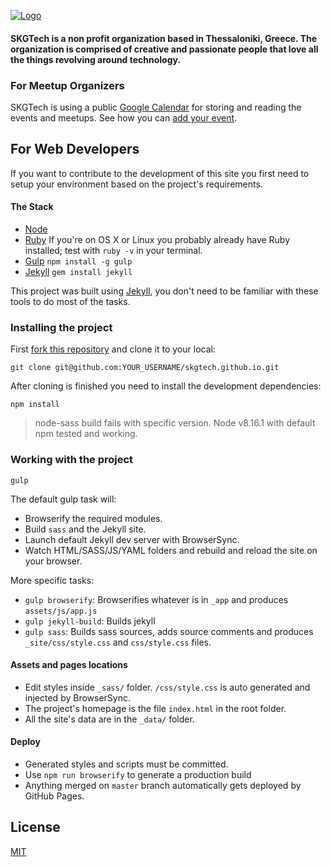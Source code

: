 [![Logo](assets/img/skgtech-logo.png  "SKGTech")](https://skgtech.io)

#### SKGTech is a non profit organization based in Thessaloniki, Greece. The organization is comprised of creative and passionate people that love all the things revolving around technology.

### For Meetup Organizers

SKGTech is using a public [Google Calendar](https://www.google.com/calendar/embed?src=2ul10sd9g30mnk1vpmcnnp5qv4%40group.calendar.google.com&ctz=Europe/Athens) for storing and reading the events and meetups. See how you can [add your event](https://skgtech.io/submit-event).

## For Web Developers

If you want to contribute to the development of this site you first need to setup your environment based on the project's requirements.

#### The Stack
 * [Node](http://nodejs.org/)
 * [Ruby](http://www.ruby-lang.org/en/downloads/) If you're on OS X or Linux you probably already have Ruby installed; test with `ruby -v` in your terminal.
 * [Gulp](http://gulpjs.com) `npm install -g gulp`
 * [Jekyll](http://jekyllrb.com/) `gem install jekyll`

This project was built using [Jekyll](http://jekyllrb.com/), you don't need to be familiar with these tools to do most of the tasks.

### Installing the project

First [fork this repository](https://github.com/skgtech/skgtech.github.io/fork) and clone it to your local:

```shell
git clone git@github.com:YOUR_USERNAME/skgtech.github.io.git
```

After cloning is finished you need to install the development dependencies:

```shell
npm install
```

> node-sass build fails with specific version. Node v8.16.1 with default npm tested and working.

### Working with the project

```shell
gulp
```

The default gulp task will:

* Browserify the required modules.
* Build `sass` and the Jekyll site.
* Launch default Jekyll dev server with BrowserSync.
* Watch HTML/SASS/JS/YAML folders and rebuild and reload the site on your browser.

More specific tasks:

* `gulp browserify`: Browserifies whatever is in `_app` and produces `assets/js/app.js`
* `gulp jekyll-build`: Builds jekyll
* `gulp sass`: Builds sass sources, adds source comments and produces `_site/css/style.css` and `css/style.css` files.

#### Assets and pages locations

* Edit styles inside `_sass/` folder. `/css/style.css` is auto generated and injected by BrowserSync.
* The project's homepage is the file `index.html` in the root folder.
* All the site's data are in the `_data/` folder.

#### Deploy

* Generated styles and scripts must be committed.
* Use `npm run browserify` to generate a production build
* Anything merged on `master` branch automatically gets deployed by GitHub Pages.

## License

[MIT](http://opensource.org/licenses/MIT)
